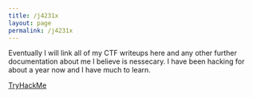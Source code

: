 ```yaml
---
title: /j4231x
layout: page
permalink: /j4231x
---
```


Eventually I will link all of my CTF writeups here and any other further documentation about me I believe is nessecary. I have been hacking for about a year now and I have much to learn.

<a href="https://tryhackme.com/p/J4231x">TryHackMe</a>
